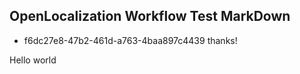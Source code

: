 ## OpenLocalization Workflow Test MarkDown
* f6dc27e8-47b2-461d-a763-4baa897c4439 
thanks!

Hello world